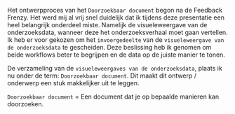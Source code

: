 

Het ontwerpproces van het `Doorzoekbaar document` begon na de Feedback Frenzy. Het werd mij al vrij snel duidelijk dat ik tijdens deze presentatie een heel belangrijk onderdeel miste. Namelijk de visueleweergave van de onderzoeksdata, wanneer deze het onderzoeksverhaal moet gaan vertellen. Ik heb er voor gekozen om het `invoergedeelte` van de `visueleweergave van de onderzoeksdata` te gescheiden. Deze beslissing heb ik genomen om beide workflows beter te begrijpen en de data op de juiste manier te tonen.

De verzameling van de `visueleweergaves van de onderzoeksdata`, plaats ik nu onder de term: `Doorzoekbaar document`. Dit maakt dit ontwerp / onderwerp een stuk makkelijker uit te leggen. 

`Doorzoekbaar document` = Een document dat je op bepaalde manieren kan doorzoeken.